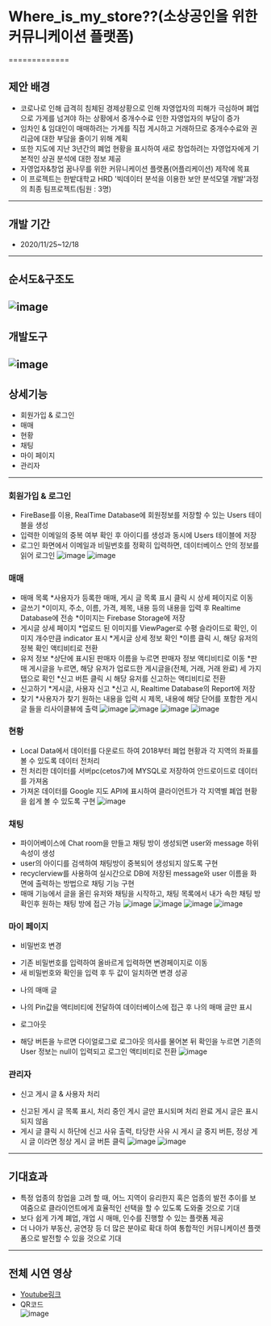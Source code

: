 # Where_is_my_store??(소상공인을 위한 커뮤니케이션 플랫폼)
=============
## 제안 배경
- 코로나로 인해 급격히 침체된 경제상황으로 인해 자영업자의 피해가 극심하며 폐업으로 가게를 넘겨야 하는 상황에서 중개수수료 인한 자영업자의 부담이 증가
- 임차인 & 임대인이 매매하려는 가게를 직접 게시하고 거래하므로 중개수수료와 권리금에 대한 부담을 줄이기 위해 계획
- 또한 지도에 지난 3년간의 폐업 현황을 표시하여 새로 창업하려는 자영업자에게 기본적인 상권 분석에 대한 정보 제공
- 자영업자&창업 꿈나무를 위한 커뮤니케이션 플랫폼(어플리케이션) 제작에 목표
- 이 프로젝트는 한밭대학교 HRD '빅데이터 분석을 이용한 보안 분석모델 개발'과정의 최종 팀프로젝트(팀원 : 3명)
-------------
## 개발 기간
- 2020/11/25~12/18
-------------
## 순서도&구조도
![image](https://user-images.githubusercontent.com/70748105/102423986-974d0a00-404d-11eb-885d-c9e16e016d5b.png)
--------------
## 개발도구
![image](https://user-images.githubusercontent.com/70748105/102424241-15111580-404e-11eb-8143-a02fb03240cd.png)
---------------
## 상세기능
- 회원가입 & 로그인
- 매매
- 현황
- 채팅
- 마이 페이지
- 관리자
----------------
### 회원가입 & 로그인
- FireBase를 이용, RealTime Database에 회원정보를 저장할 수 있는 Users 테이블을 생성
- 입력한 이메일의 중복 여부 확인 후 아이디를 생성과 동시에 Users 테이블에 저장
- 로그인 화면에서 이메일과 비밀번호를 정확히 입력하면, 데이터베이스 안의 정보를 읽어 로그인
![image](https://user-images.githubusercontent.com/70748105/102425173-26f3b800-4050-11eb-8d9a-5e948643173d.png)
![image](https://user-images.githubusercontent.com/70748105/102425250-44288680-4050-11eb-9544-9802a1858b08.png)

### 매매
- 매매 목록 
 *사용자가 등록한 매매, 게시 글 목록 표시 클릭 시 상세 페이지로 이동
- 글쓰기
 *이미지, 주소, 이름, 가격, 제목, 내용 등의 내용을 입력 후 Realtime Database에 전송
 *이미지는 Firebase Storage에 저장
- 게시글 상세 페이지
 *업로드 된 이미지를 ViewPager로 수평 슬라이드로 확인, 이미지 개수만큼 indicator 표시
 *게시글 상세 정보 확인
 *이름 클릭 시, 해당 유저의 정복 확인 액티비티로 전환
- 유저 정보
 *상단에 표시된 판매자 이름을 누르면 판매자 정보 액티비티로 이동
 *판매 게시글을 누르면, 해당 유저가 업로드한 게시글을(전체, 거래, 거래 완료) 세 가지 탭으로 확인
 *신고 버튼 클릭 시 해당 유저를 신고하는 액티비티로 전환
- 신고하기
 *게시글, 사용자 신고
 *신고 시, Realtime Database의 Report에 저장
- 찾기
 *사용자가 찾기 원하는 내용을 입력 시 제목, 내용에 해당 단어를 포함한 게시글 들을 리사이클뷰에 출력
 ![image](https://user-images.githubusercontent.com/70748105/102425506-d2047180-4050-11eb-9e39-f3bc67b82d99.png)
 ![image](https://user-images.githubusercontent.com/70748105/102425587-f3fdf400-4050-11eb-8475-33f463ecbae2.png)
 ![image](https://user-images.githubusercontent.com/70748105/102425545-e21c5100-4050-11eb-91b0-bf5f870999ba.png)
 ![image](https://user-images.githubusercontent.com/70748105/102425609-feb88900-4050-11eb-85f9-d3453c397625.png)
 
### 현황
- Local Data에서 데이터를 다운로드 하여 2018부터 폐업 현황과 각 지역의 좌표를 볼 수 있도록 데이터 전처리
- 전 처리한 데이터를 서버pc(cetos7)에 MYSQL로 저장하여 안드로이드로 데이터를 가져옴
- 가져온 데이터를 Google 지도 API에 표시하여 클라이언트가 각 지역별 폐업 현황을 쉽게 볼 수 있도록 구현
![image](https://user-images.githubusercontent.com/70748105/102425654-155ee000-4051-11eb-9b36-735a2052a92c.png)

### 채팅
- 파이어베이스에 Chat room을 만들고 채팅 방이 생성되면 user와 message 하위 속성이 생성
- user의 아이디를 검색하여 채팅방이 중복되어 생성되지 않도록 구현
- recyclerview를 사용하여 실시간으로 DB에 저장된 message와 user 이름을 화면에 출력하는 방법으로 채팅 기능 구현
- 매매 기능에서 글을 올린 유저와 채팅을 시작하고, 채팅 목록에서 내가 속한 채팅 방 확인후 원하는 채팅 방에 접근 가능
![image](https://user-images.githubusercontent.com/70748105/102425707-34f60880-4051-11eb-99c5-c0c8b187269d.png)
![image](https://user-images.githubusercontent.com/70748105/102425714-39babc80-4051-11eb-94db-3de3efd9be19.png)
![image](https://user-images.githubusercontent.com/70748105/102425718-3d4e4380-4051-11eb-9a97-480652c0e467.png)
![image](https://user-images.githubusercontent.com/70748105/102425726-40493400-4051-11eb-9384-6759c9eabaeb.png)

### 마이 페이지
- 비밀번호 변경
 * 기존 비밀번호를 입력하여 올바르게 입력하면 변경페이지로 이동
 * 새 비밀번호와 확인을 입력 후 두 값이 일치하면 변경 성공
- 나의 매매 글
 * 나의 Pin값을 액티비티에 전달하여 데이터베이스에 접근 후 나의 매매 글만 표시
- 로그아웃
 * 해당 버튼을 누르면 다이얼로그로 로그아웃 의사를 물어본 뒤 확인을 누르면 기존의 User 정보는 null이 입력되고 로그인 액티비티로 전환
 ![image](https://user-images.githubusercontent.com/70748105/102425802-67076a80-4051-11eb-9633-b411e3698bf8.png)
 
### 관리자 
- 신고 게시 글 & 사용자 처리
 * 신고된 게시 글 목록 표시, 처리 중인 게시 글만 표시되며 처리 완료 게시 글은 표시되지 않음
 * 게시 글 클릭 시 하단에 신고 사유 출력, 타당한 사유 시 게시 글 중지 버튼, 정상 게시 글 이라면 정상 게시 글 버튼 클릭
![image](https://user-images.githubusercontent.com/70748105/102425849-84d4cf80-4051-11eb-8560-ed76af575dbc.png)
![image](https://user-images.githubusercontent.com/70748105/102425860-8acab080-4051-11eb-817d-d0f8b2dfa701.png)
----------------
## 기대효과
- 특정 업종의 창업을 고려 할 때, 어느 지역이 유리한지 혹은 업종의 발전 추이를 보여줌으로 클라이언트에게 효율적인 선택을 할 수 있도록 도와줄 것으로 기대 
- 보다 쉽게 가계 폐업, 개업 시 매매, 인수를 진행할 수 있는 플랫폼 제공
- 더 나아가 부동산, 공연장 등 더 많은 분야로 확대 하여 통합적인 커뮤니케이션 플랫폼으로 발전할 수 있을 것으로 기대
-----------------
## 전체 시연 영상
- [Youtube링크](https://youtu.be/y6bUoQLKsGo)
- QR코드  
![image](https://user-images.githubusercontent.com/70748105/102426105-0593cb80-4052-11eb-9326-42ae31cab270.png)





 

